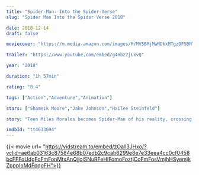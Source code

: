 ```yaml
---
title: "Spider-Man: Into the Spider-Verse"
slug: "Spider Man Into the Spider Verse 2018"

date: 2018-12-14
draft: false

moviecover: "https://m.media-amazon.com/images/M/MV5BMjMwNDkxMTgzOF5BMl5BanBnXkFtZTgwNTkwNTQ3NjM@._V1_UX182_CR0,0,182,268_AL_.jpg"

trailer: "https://www.youtube.com/embed/g4Hbz2jLxvQ"

year: "2018"

duration: "1h 57min"

rating: "8.4"

tags: ["Action","Adventure","Animation"]

stars: ["Shameik Moore","Jake Johnson","Hailee Steinfeld"]

story: "Teen Miles Morales becomes Spider-Man of his reality, crossing his path with five counterparts from other dimensions to stop a threat for all realities."

imdbId: "tt4633694"
---
```


{{< movie url= "https://vidstream.to/embed/zOall3JHxo/?vclid=ae6ab03163c87584e68b07edb2c9cab6299e8e7e33eea4cc0cf0458bcFFFoUdgFoFmFonMtxAnQjjojSNuRFeHiFomoFoztjCoFmFosVmjhHSyemjkZpppIoMdFpqoFH">}}
